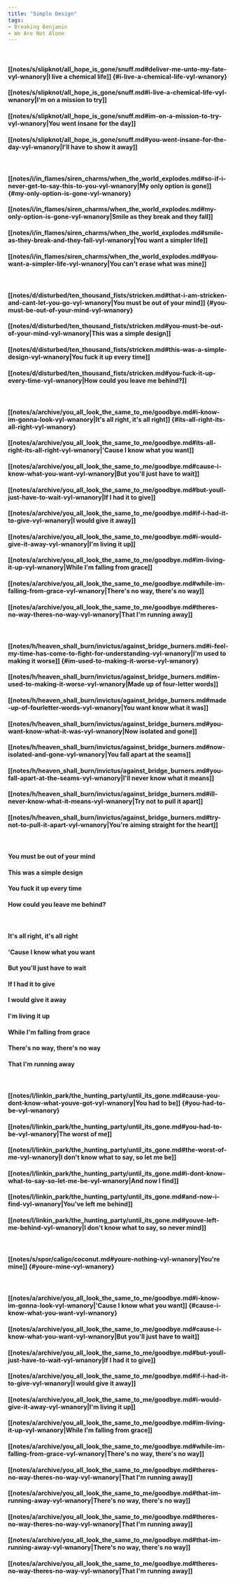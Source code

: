 ```yaml
---
title: "Simple Design"
tags:
- Breaking Benjamin
- We Are Not Alone
---
```

&nbsp;
#### [[notes/s/slipknot/all_hope_is_gone/snuff.md#deliver-me-unto-my-fate-vyl-wnanory|I live a chemical life]] {#i-live-a-chemical-life-vyl-wnanory}
#### [[notes/s/slipknot/all_hope_is_gone/snuff.md#i-live-a-chemical-life-vyl-wnanory|I'm on a mission to try]]
#### [[notes/s/slipknot/all_hope_is_gone/snuff.md#im-on-a-mission-to-try-vyl-wnanory|You went insane for the day]]
#### [[notes/s/slipknot/all_hope_is_gone/snuff.md#you-went-insane-for-the-day-vyl-wnanory|I'll have to show it away]]
&nbsp;
#### [[notes/i/in_flames/siren_charms/when_the_world_explodes.md#so-if-i-never-get-to-say-this-to-you-vyl-wnanory|My only option is gone]] {#my-only-option-is-gone-vyl-wnanory}
#### [[notes/i/in_flames/siren_charms/when_the_world_explodes.md#my-only-option-is-gone-vyl-wnanory|Smile as they break and they fall]]
#### [[notes/i/in_flames/siren_charms/when_the_world_explodes.md#smile-as-they-break-and-they-fall-vyl-wnanory|You want a simpler life]]
#### [[notes/i/in_flames/siren_charms/when_the_world_explodes.md#you-want-a-simpler-life-vyl-wnanory|You can't erase what was mine]]
&nbsp;
#### [[notes/d/disturbed/ten_thousand_fists/stricken.md#that-i-am-stricken-and-cant-let-you-go-vyl-wnanory|You must be out of your mind]] {#you-must-be-out-of-your-mind-vyl-wnanory}
#### [[notes/d/disturbed/ten_thousand_fists/stricken.md#you-must-be-out-of-your-mind-vyl-wnanory|This was a simple design]]
#### [[notes/d/disturbed/ten_thousand_fists/stricken.md#this-was-a-simple-design-vyl-wnanory|You fuck it up every time]]
#### [[notes/d/disturbed/ten_thousand_fists/stricken.md#you-fuck-it-up-every-time-vyl-wnanory|How could you leave me behind?]]
&nbsp;
#### [[notes/a/archive/you_all_look_the_same_to_me/goodbye.md#i-know-im-gonna-look-vyl-wnanory|It's all right, it's all right]] {#its-all-right-its-all-right-vyl-wnanory}
#### [[notes/a/archive/you_all_look_the_same_to_me/goodbye.md#its-all-right-its-all-right-vyl-wnanory|'Cause I know what you want]]
#### [[notes/a/archive/you_all_look_the_same_to_me/goodbye.md#cause-i-know-what-you-want-vyl-wnanory|But you'll just have to wait]]
#### [[notes/a/archive/you_all_look_the_same_to_me/goodbye.md#but-youll-just-have-to-wait-vyl-wnanory|If I had it to give]]
#### [[notes/a/archive/you_all_look_the_same_to_me/goodbye.md#if-i-had-it-to-give-vyl-wnanory|I would give it away]]
#### [[notes/a/archive/you_all_look_the_same_to_me/goodbye.md#i-would-give-it-away-vyl-wnanory|I'm living it up]]
#### [[notes/a/archive/you_all_look_the_same_to_me/goodbye.md#im-living-it-up-vyl-wnanory|While I'm falling from grace]]
#### [[notes/a/archive/you_all_look_the_same_to_me/goodbye.md#while-im-falling-from-grace-vyl-wnanory|There's no way, there's no way]]
#### [[notes/a/archive/you_all_look_the_same_to_me/goodbye.md#theres-no-way-theres-no-way-vyl-wnanory|That I'm running away]]
&nbsp;
#### [[notes/h/heaven_shall_burn/invictus/against_bridge_burners.md#i-feel-my-time-has-come-to-fight-for-understanding-vyl-wnanory|I'm used to making it worse]] {#im-used-to-making-it-worse-vyl-wnanory}
#### [[notes/h/heaven_shall_burn/invictus/against_bridge_burners.md#im-used-to-making-it-worse-vyl-wnanory|Made up of four-letter words]]
#### [[notes/h/heaven_shall_burn/invictus/against_bridge_burners.md#made-up-of-fourletter-words-vyl-wnanory|You want know what it was]]
#### [[notes/h/heaven_shall_burn/invictus/against_bridge_burners.md#you-want-know-what-it-was-vyl-wnanory|Now isolated and gone]]
#### [[notes/h/heaven_shall_burn/invictus/against_bridge_burners.md#now-isolated-and-gone-vyl-wnanory|You fall apart at the seams]]
#### [[notes/h/heaven_shall_burn/invictus/against_bridge_burners.md#you-fall-apart-at-the-seams-vyl-wnanory|I'll never know what it means]]
#### [[notes/h/heaven_shall_burn/invictus/against_bridge_burners.md#ill-never-know-what-it-means-vyl-wnanory|Try not to pull it apart]]
#### [[notes/h/heaven_shall_burn/invictus/against_bridge_burners.md#try-not-to-pull-it-apart-vyl-wnanory|You're aiming straight for the heart]]
&nbsp;
#### You must be out of your mind
#### This was a simple design
#### You fuck it up every time
#### How could you leave me behind?
&nbsp;
#### It's all right, it's all right
#### 'Cause I know what you want
#### But you'll just have to wait
#### If I had it to give
#### I would give it away
#### I'm living it up
#### While I'm falling from grace
#### There's no way, there's no way
#### That I'm running away
&nbsp;
#### [[notes/l/linkin_park/the_hunting_party/until_its_gone.md#cause-you-dont-know-what-youve-got-vyl-wnanory|You had to be]] {#you-had-to-be-vyl-wnanory}
#### [[notes/l/linkin_park/the_hunting_party/until_its_gone.md#you-had-to-be-vyl-wnanory|The worst of me]]
#### [[notes/l/linkin_park/the_hunting_party/until_its_gone.md#the-worst-of-me-vyl-wnanory|I don't know what to say, so let me be]]
#### [[notes/l/linkin_park/the_hunting_party/until_its_gone.md#i-dont-know-what-to-say-so-let-me-be-vyl-wnanory|And now I find]]
#### [[notes/l/linkin_park/the_hunting_party/until_its_gone.md#and-now-i-find-vyl-wnanory|You've left me behind]]
#### [[notes/l/linkin_park/the_hunting_party/until_its_gone.md#youve-left-me-behind-vyl-wnanory|I don't know what to say, so never mind]]
&nbsp;
#### [[notes/s/spor/caligo/coconut.md#youre-nothing-vyl-wnanory|You're mine]] {#youre-mine-vyl-wnanory}
&nbsp;
#### [[notes/a/archive/you_all_look_the_same_to_me/goodbye.md#i-know-im-gonna-look-vyl-wnanory|'Cause I know what you want]] {#cause-i-know-what-you-want-vyl-wnanory}
#### [[notes/a/archive/you_all_look_the_same_to_me/goodbye.md#cause-i-know-what-you-want-vyl-wnanory|But you'll just have to wait]]
#### [[notes/a/archive/you_all_look_the_same_to_me/goodbye.md#but-youll-just-have-to-wait-vyl-wnanory|If I had it to give]]
#### [[notes/a/archive/you_all_look_the_same_to_me/goodbye.md#if-i-had-it-to-give-vyl-wnanory|I would give it away]]
#### [[notes/a/archive/you_all_look_the_same_to_me/goodbye.md#i-would-give-it-away-vyl-wnanory|I'm living it up]]
#### [[notes/a/archive/you_all_look_the_same_to_me/goodbye.md#im-living-it-up-vyl-wnanory|While I'm falling from grace]]
#### [[notes/a/archive/you_all_look_the_same_to_me/goodbye.md#while-im-falling-from-grace-vyl-wnanory|There's no way, there's no way]]
#### [[notes/a/archive/you_all_look_the_same_to_me/goodbye.md#theres-no-way-theres-no-way-vyl-wnanory|That I'm running away]]
#### [[notes/a/archive/you_all_look_the_same_to_me/goodbye.md#that-im-running-away-vyl-wnanory|There's no way, there's no way]]
#### [[notes/a/archive/you_all_look_the_same_to_me/goodbye.md#theres-no-way-theres-no-way-vyl-wnanory|That I'm running away]]
#### [[notes/a/archive/you_all_look_the_same_to_me/goodbye.md#that-im-running-away-vyl-wnanory|There's no way, there's no way]]
#### [[notes/a/archive/you_all_look_the_same_to_me/goodbye.md#theres-no-way-theres-no-way-vyl-wnanory|That I'm running away]]
